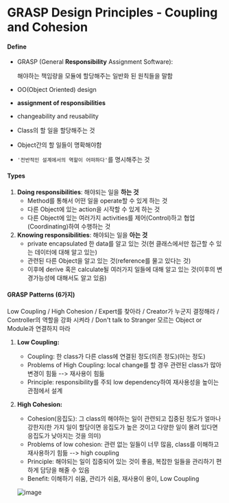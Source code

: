 # GRASP Design Principles - Coupling and Cohesion

#### Define

- GRASP (General **Responsibility** Assignment Software):

  해야하는 책임량을 모듈에 할당해주는 일반화 된 원칙들을 말함

- OO(Object Oriented) design

- **assignment of responsibilities**

- changeability and reusability

- Class의 할 일을 할당해주는 것

- Object간의 할 일들이 명확해야함

- `'전반적인 설계에서의 역할이 어떠하다'`를 명시해주는 것

  

#### Types

1. **Doing responsibilities**: 해야되는 일을 **하는 것**
   - Method를 통해서 어떤 일을 operate할 수 있게 하는 것
   - 다른 Object에 있는 action을 시작할 수 있게 하는 것
   - 다른 Object에 있는 여러가지 activities를 제어(Control)하고 협업(Coordinating)하여 수행하는 것
2. **Knowing responsibilities**: 해야되는 일을 **아는 것**
   - private encapsulated 한 data를 알고 있는 것(현 클래스에서만 접근할 수 있는 데이터에 대해 알고 있는)
   - 관련된 다른 Object을 알고 있는 것(reference를 물고 있다는 것)
   - 이후에 derive 혹은 calculate될 여러가지 일들에 대해 알고 있는 것(이후의 변경가능성에 대해서도 알고 있음)



#### GRASP Patterns (6가지)

Low Coupling / High Cohesion / Expert를 찾아라 / Creator가 누군지 결정해라 / Controller의 역할을 강화 시켜라 / Don't talk to Stranger 모르는 Object or Module과 연결하지 마라

1. **Low Coupling:**

   - Coupling: 한 class가 다른 class에 연결된 정도(의존 정도)(아는 정도)
   - Problems of High Coupling: local change를 할 경우 관련된 class가 많아 변경이 힘듦 --> 재사용이 힘듦
   - Principle: responsibility를 주되 low dependency하여 재사용성을 높이는 관점에서 설계

2. **High Cohesion:**

   - Cohesion(응집도): 그 class의 해야하는 일이 관련되고 집중된 정도가 얼마나 강한지(한 가지 일이 할당이면 응집도가 높은 것이고 다양한 일이 몰려 있다면 응집도가 낮아지는 것을 의미)
   - Problems of low cohesion: 관련 없는 일들이 너무 많음, class를 이해하고 재사용하기 힘듦 --> high coupling
   - Principle: 해야되는 일이 집중되어 있는 것이 좋음, 복잡한 일들을 관리하기 편하게 담당을 해줄 수 있음
   - Benefit: 이해하기 쉬움, 관리가 쉬움, 재사용이 용이, Low Coupling

   

   ![image](https://user-images.githubusercontent.com/33410490/81264508-7ca8c080-907c-11ea-9340-a9d01724b7db.png)
   
   





